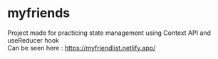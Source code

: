 # myfriends
Project made for practicing state management using Context API and useReducer hook  
Can be seen here :  https://myfriendlist.netlify.app/
